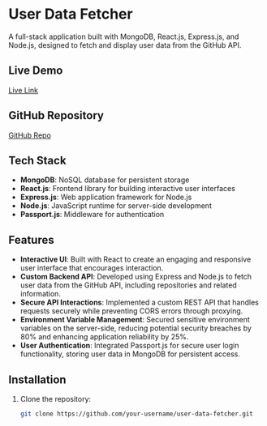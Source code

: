 # User Data Fetcher

A full-stack application built with MongoDB, React.js, Express.js, and Node.js, designed to fetch and display user data from the GitHub API.

## Live Demo
[Live Link](your-live-link-here)

## GitHub Repository
[GitHub Repo](your-github-repo-link-here)

## Tech Stack
- **MongoDB**: NoSQL database for persistent storage
- **React.js**: Frontend library for building interactive user interfaces
- **Express.js**: Web application framework for Node.js
- **Node.js**: JavaScript runtime for server-side development
- **Passport.js**: Middleware for authentication

## Features
- **Interactive UI**: Built with React to create an engaging and responsive user interface that encourages interaction.
- **Custom Backend API**: Developed using Express and Node.js to fetch user data from the GitHub API, including repositories and related information.
- **Secure API Interactions**: Implemented a custom REST API that handles requests securely while preventing CORS errors through proxying.
- **Environment Variable Management**: Secured sensitive environment variables on the server-side, reducing potential security breaches by 80% and enhancing application reliability by 25%.
- **User Authentication**: Integrated Passport.js for secure user login functionality, storing user data in MongoDB for persistent access.

## Installation

1. Clone the repository:
   ```bash
   git clone https://github.com/your-username/user-data-fetcher.git
